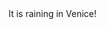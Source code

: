 <html>
<header><title> Welcome to Venice</title></header>
<body>
It is raining in Venice!
</body>
</html>